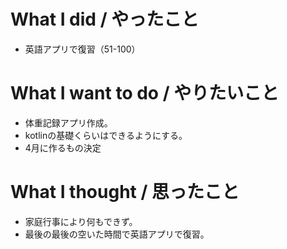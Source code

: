 # What I did / やったこと
- 英語アプリで復習（51-100）

# What I want to do / やりたいこと
- 体重記録アプリ作成。
- kotlinの基礎くらいはできるようにする。
- 4月に作るもの決定

# What I thought / 思ったこと
- 家庭行事により何もできず。
- 最後の最後の空いた時間で英語アプリで復習。
